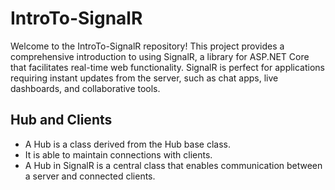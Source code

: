 # IntroTo-SignalR

Welcome to the IntroTo-SignalR repository! This project provides a comprehensive introduction to using SignalR, a library for ASP.NET Core that facilitates real-time web functionality. SignalR is perfect for applications requiring instant updates from the server, such as chat apps, live dashboards, and collaborative tools.

## Hub and Clients

- A Hub is a class derived from the Hub base class.
- It is able to maintain connections with clients.
- A Hub in SignalR is a central class that enables communication between a server and connected clients.
